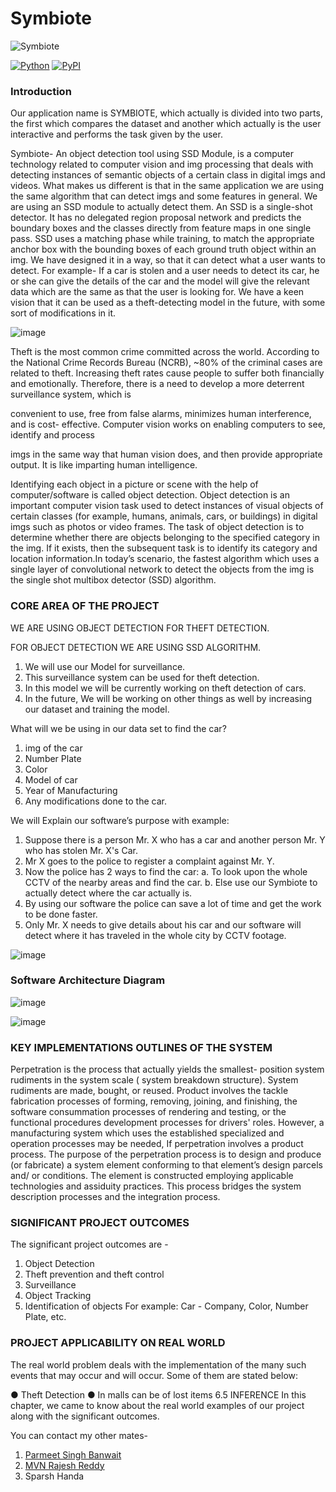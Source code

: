 # Symbiote

  ![Symbiote](https://user-images.githubusercontent.com/78999231/210716979-f41e6586-ef0e-48bc-aeb4-9ccbe68c2084.png)


[![Python](https://img.shields.io/pypi/pyversions/tensorflow.svg?style=plastic)](https://badge.fury.io/py/tensorflow)
[![PyPI](https://badge.fury.io/py/tensorflow.svg)](https://badge.fury.io/py/tensorflow)

### Introduction

Our application name is
SYMBIOTE, which actually is divided into two parts, the first which compares the
dataset and another which actually is the user interactive and performs the task given
by the user.


Symbiote- An object detection tool using SSD Module, is a computer technology
related to computer vision and img processing that deals with detecting instances of
semantic objects of a certain class in digital imgs and videos. What makes us different
is that in the same application we are using the same algorithm that can detect imgs
and some features in general. We are using an SSD module to actually detect them.
An SSD is a single-shot detector. It has no delegated region proposal network and
predicts the boundary boxes and the classes directly from feature maps in one single
pass. SSD uses a matching phase while training, to match the appropriate anchor box
with the bounding boxes of each ground truth object within an img. We have designed
it in a way, so that it can detect what a user wants to detect. For example- If a car is
stolen and a user needs to detect its car, he or she can give the details of the car and
the model will give the relevant data which are the same as that the user is looking for.
We have a keen vision that it can be used as a theft-detecting model in the future, with
some sort of modifications in it.

![image](https://user-images.githubusercontent.com/78999231/212924240-e66102d4-afa8-4706-8aca-23addc8cf682.png)

Theft is the most common crime committed across the world. According to the
National Crime Records Bureau (NCRB), ~80% of the criminal cases are related to
theft. Increasing theft rates cause people to suffer both financially and emotionally.
Therefore, there is a need to develop a more deterrent surveillance system, which is

convenient to use, free from false alarms, minimizes human interference, and is cost-
effective. Computer vision works on enabling computers to see, identify and process

imgs in the same way that human vision does, and then provide appropriate output. It
is like imparting human intelligence.


Identifying each object in a picture or scene with the help of computer/software is
called object detection. Object detection is an important computer vision task used to
detect instances of visual objects of certain classes (for example, humans, animals,
cars, or buildings) in digital imgs such as photos or video frames. The task of object
detection is to determine whether there are objects belonging to the specified category
in the img. If it exists, then the subsequent task is to identify its category and location
information.In today’s scenario, the fastest algorithm which uses a single layer of
convolutional network to detect the objects from the img is the single shot multibox
detector (SSD) algorithm.

### CORE AREA OF THE PROJECT

WE ARE USING OBJECT DETECTION FOR THEFT DETECTION.

FOR OBJECT DETECTION WE ARE USING SSD ALGORITHM.

1. We will use our Model for surveillance.
2. This surveillance system can be used for theft detection.
3. In this model we will be currently working on theft detection of cars.
4. In the future, We will be working on other things as well by increasing our dataset
and training the model.

What will we be using in our data set to find the car?
1. img of the car
2. Number Plate
3. Color
4. Model of car
5. Year of Manufacturing
6. Any modifications done to the car.

We will Explain our software’s purpose with example:

1. Suppose there is a person Mr. X who has a car and another person Mr. Y who has
stolen Mr. X's Car.
2. Mr X goes to the police to register a complaint against Mr. Y.
3. Now the police has 2 ways to find the car:
a. To look upon the whole CCTV of the nearby areas and find the car.
b. Else use our Symbiote to actually detect where the car actually is.
4. By using our software the police can save a lot of time and get the work to be done
faster.
5. Only Mr. X needs to give details about his car and our software will detect where it
has traveled in the whole city by CCTV footage.

![image](https://user-images.githubusercontent.com/78999231/212933211-c7b864af-152b-48ba-81f9-e1d067f9459f.png)

### Software Architecture Diagram

![image](https://user-images.githubusercontent.com/78999231/212933564-a16e1eae-d0fe-49e5-86ac-63fcce05a0c6.png)

![image](https://user-images.githubusercontent.com/78999231/212933642-030b9ac2-7472-4ca0-845c-8a7972e5a802.png)

### KEY IMPLEMENTATIONS OUTLINES OF THE SYSTEM
Perpetration is the process that actually yields the smallest- position system
rudiments in the system scale ( system breakdown structure). System
rudiments are made, bought, or reused. Product involves the tackle fabrication
processes of forming, removing, joining, and finishing, the software
consummation processes of rendering and testing, or the functional
procedures development processes for drivers' roles. However, a
manufacturing system which uses the established specialized and operation
processes may be needed, If perpetration involves a product process.
The purpose of the perpetration process is to design and produce (or
fabricate) a system element conforming to that element’s design parcels and/
or conditions. The element is constructed employing applicable technologies
and assiduity practices. This process bridges the system description processes
and the integration process.

### SIGNIFICANT PROJECT OUTCOMES
The significant project outcomes are -
1. Object Detection
2. Theft prevention and theft control
3. Surveillance
4. Object Tracking
5. Identification of objects
For example: Car - Company, Color, Number Plate, etc.

### PROJECT APPLICABILITY ON REAL WORLD
The real world problem deals with the implementation of the many such events that
may occur and will occur. Some of them are stated below:

● Theft Detection
● In malls can be of lost items
6.5 INFERENCE
In this chapter, we came to know about the real world examples of our project along
with the significant outcomes.

You can contact my other mates-
1. [Parmeet Singh Banwait](https://github.com/Dedmondium)
2. [MVN Rajesh Reddy](https://github.com/rajeshreddy-1707)
3. Sparsh Handa
